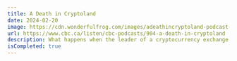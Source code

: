 ```yaml
---
title: A Death in Cryptoland
date: 2024-02-20
image: https://cdn.wonderfulfrog.com/images/adeathincryptoland-podcast-template-lg.avif
url: https://www.cbc.ca/listen/cbc-podcasts/904-a-death-in-cryptoland
description: What happens when the leader of a cryptocurrency exchange suddenly dies?
isCompleted: true
---
```

